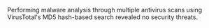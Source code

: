 Performing malware analysis through multiple antivirus scans using VirusTotal's MD5 hash-based search revealed no security threats.
